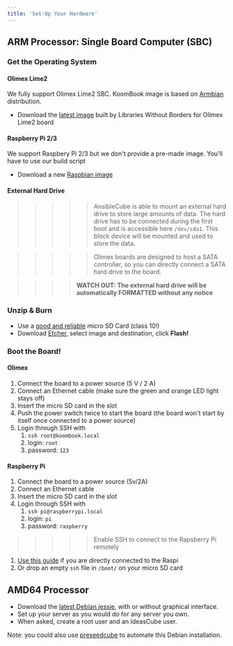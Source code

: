 ```yaml
---
title: 'Set-Up Your Hardware'
---
```


## ARM Processor: Single Board Computer (SBC)

### Get the Operating System

#### Olimex Lime2

We fully support Olimex Lime2 SBC. KoomBook image is based on [Armbian](https://www.armbian.com/) distribution.

* Download the [latest image](http://filer.bsf-intranet.org/KoomBook_DIY_5.41_Lime2_Debian_jessie_next_4.14.21.7z) built by Libraries Without Borders for Olimex Lime2 board

#### Raspberry Pi 2/3
We support Raspbery Pi 2/3 but we don't provide a pre-made image.  You'll have to use our build script

* Download a new [Raspbian image](https://www.raspberrypi.org/downloads/raspbian/)

#### External Hard Drive

>>>>> AnsibleCube is able to mount an external hard drive to store large amounts of data. The hard drive has to be connected during the first boot and is accessible here `/dev/sda1`. This block device will be mounted and used to store the data.

>>>>> Olimex boards are designed to host a SATA controller, so you can directly connect a SATA hard drive to the board.

>>>> **WATCH OUT: The external hard drive will be automatically FORMATTED without any notice**

### Unzip & Burn

* Use a [good and reliable](https://docs.armbian.com/User-Guide_Getting-Started/#how-to-prepare-a-sd-card) micro SD Card \(class 10!\)
* Download [Etcher](https://etcher.io/), select image and destination, click **Flash!**

### Boot the Board!

#### Olimex

1. Connect the board to a power source (5 V / 2 A)
2. Connect an Ethernet cable (make sure the green and orange LED light stays off)
3. Insert the micro SD card in the slot
4. Push the power switch twice to start the board (the board won't start by itself once connected to a power source)
5. Login through SSH with 
   1. `ssh root@koombook.local`
   2. login: `root` 
   3. password: `123`

#### Raspberry Pi

1. Connect the board to a power source (5v/2A)
2. Connect an Ethernet cable
3. Insert the micro SD card in the slot
4. Login through SSH with 
   1. `ssh pi@raspberrypi.local`
   2. login: `pi`
   3. password: `raspberry`

> > > >>  Enable SSH to connect to the Rapsberry Pi remotely

1. [Use this guide](https://www.raspberrypi.org/documentation/remote-access/ssh/) if you are directly connected to the Raspi
2. Or drop an empty `ssh` file in `/boot/` on your micro SD card

## AMD64 Processor

* Download the [latest Debian jessie](http://cdimage.debian.org/debian-cd/current-live/amd64/iso-hybrid/debian-live-8.5.0-amd64-lxde-desktop.iso), with or without graphical interface.
* Set up your server as you would do for any server you own.
* When asked, create a root user and an IdeasCube user.

Note: you could also use [preseedcube](https://github.com/ideascube/preseedcube) to automate this Debian installation.


